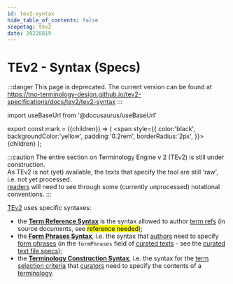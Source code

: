 ```yaml
---
id: tev2-syntax
hide_table_of_contents: false
scopetag: tev2
date: 20220819
---
```


# TEv2 - Syntax (Specs)

:::danger This page is deprecated.
The current version can be found at https://tno-terminology-design.github.io/tev2-specifications/docs/tev2/tev2-syntax
:::

import useBaseUrl from '@docusaurus/useBaseUrl'

export const mark = ({children}) => (
  <span style={{ color:'black', backgroundColor:'yellow', padding:'0.2rem', borderRadius:'2px', }}>
    {children}
  </span> );

:::caution
The entire section on Terminology Engine v 2 (TEv2) is still under construction.<br/>
As TEv2 is not (yet) available, the texts that specify the tool are still 'raw', i.e. not yet processed.<br/>[readers](@) will need to see through some (currently unprocessed) notational conventions.
:::

[TEv2](@) uses specific syntaxes:
- the **[Term Reference Syntax](/docs/tev2/spec-syntax/term-ref-syntax)** is the syntax allowed to author [term refs](@) (in source documents, see <mark>reference needed</mark>);
- the **[Form Phrases Syntax](/docs/tev2/spec-syntax/form-phrase-syntax)**, i.e. the syntax that [authors](@) need to specify [form phrases](@) (in the `formPhrases` field of [curated texts](@) - see the [curated text file specs](/docs/tev2/spec-files/ctext));
- the **[Terminology Construction Syntax](/docs/tev2/spec-tools/terminology-construction)**, i.e. the syntax for the [term selection criteria](@) that [curators](@) need to specify the contents of a [terminology](@).
